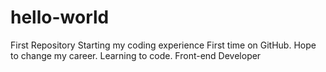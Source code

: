 # hello-world
First Repository
Starting my coding experience
First time on GitHub. 
Hope to change my career.
Learning to code.
Front-end Developer
